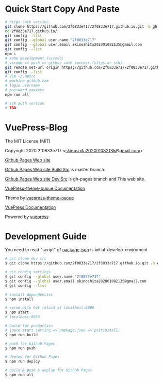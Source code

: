 # Quick Start Copy And Paste
``` bash
# https auth version
git clone https://github.com/2f0833e717/2f0833e717.github.io.git -b gh-pages
cd 2f0833e717.github.io/
git config --list
git config --global user.name "2f0833e717"
git config --global user.email skinoshita202001082135@gmail.com
git config --list
npm i
# some development.(vscode)
# vscode => push => github auth success.(https or ssh)
git remote set-url origin https://github.com/2f0833e717/2f0833e717.github.io.git
git config --list
# vim ~/.netrc
# machine github.com
# login username
# password xxxxxxx
npm run all
```
``` bash
# ssh auth version
# TBD:
```

# VuePress-Blog

The MIT License (MIT)

Copyright 2020 2f0833e717 <<skinoshita202001082135@gmail.com>>

[Github Pages Web site](https://2f0833e717.github.io./)

[Github Pages Web site Build Src](https://github.com/2f0833e717/2f0833e717.github.io/) is master branch. 

[Github Pages Web site Dev Src](https://github.com/2f0833e717/2f0833e717.github.io/tree/gh-pages) is gh-pages branch and This web site.

[VuePress-theme-ououe Documentation](https://tolking.github.io/vuepress-theme-ououe/guide/)

Theme by [vuepress-theme-ououe](https://github.com/tolking/vuepress-theme-ououe)

[VuePress Documentation](https://vuepress.vuejs.org/guide/)

Powered by [vuepress](https://github.com/vuejs/vuepress)

# Development Guide

You need to read "script" of [package.json](https://github.com/2f0833e717/2f0833e717.github.io/blob/gh-pages/package.json) is initial-develop-enviroment

``` bash
# git clone dev src
$ git clone https://github.com/2f0833e717/2f0833e717.github.io.git -b gh-pages

# git config settings
$ git config --global user.name "2f0833e717"
$ git config --global user.email skinoshita202001082135@gmail.com
$ git config --list

# install dependencies
$ npm install

# serve with hot reload at localhost:8080
$ npm start
# localhost:8080

# build for production
# (auto start setting => package.json => postinstall)
$ npm run build

# push for Github Pages
$ npm run push

# deploy for Github Pages
$ npm run deploy

# build & push & deploy for Github Pages
$ npm run all
```
